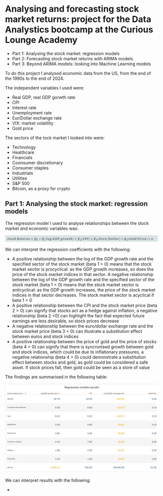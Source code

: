 # Analysing and forecasting stock market returns: project for the Data Analystics bootcamp at the Curious Lounge Academy

* Part 1: Analysing the stock market: regression models
* Part 2: Forecasting stock market returns with ARIMA models
* Part 3: Beyond ARIMA models: looking into Machine Learning models

To do this project I analysed economic data from the US, from the end of the 1990s to the end of 2024. 

The independent variables I used were:

* Real GDP, real GDP gorwth rate
* CPI
* Interest rate
* Unemployment rate
* Eur/Dollar exchange rate
* VIX: market volatility
* Gold price

The sectors of the tock market I looked into were:

* Technology
* Healthcare
* Financials
* Coonsumer discretionary
* Consumer staples
* Industrials
* Utilities
* S&P 500
* Bitcoin, as a proxy for crypto


## Part 1: Analysing the stock market: regression models

The regression model I used to analyse relationships between the stock market and economic variables was:

![](regression%20model.jpg)

We can interpret the regression coefficients with the following:

* A positive relationship between the log of the GDP growth rate and the specified sector of the stock market (beta 1 > 0) means that the stock market sector is procyclical: as the GDP growth increases, so does the price of the stock market indices in that sector. A negative relationship between the log of the GDP growth rate and the specified sector of the stock market (beta 1 < 0) means that the stock market sector is anticyclical: as the GDP growth increases, the price of the stock market indices in that sector decreases. The stock market sector is acyclical if beta 1 = 0
* A positive relationship between the CPI and the stock market price (beta 2 > 0) can signify that stocks act as a hedge against inflation, a negative relationship (beta 2 <0) can highlight the fact that expected future earnings are less desirable, so stock prices decrease
* A negative relationship between the euro/dollar exchange rate and the stock market price (beta 3 < 0) can illustrate a substitution effect between euros and stock indices
* A positive relationship between the price of gold and the price of stocks (beta 4 > 0) can signify that there is syncronised growth between gold and stock indices, which could be due to inflationary pressures, a negative relationship (beta 4 > 0) could demonstrate a substitution effect between stocks and gold, as gold could be considered a safe asset. If stock prices fall, then gold could be seen as a store of value

The findings are summarised in the following table:

![](Regression%20models%20results.jpg)

We can interpret results with the following:

* 
